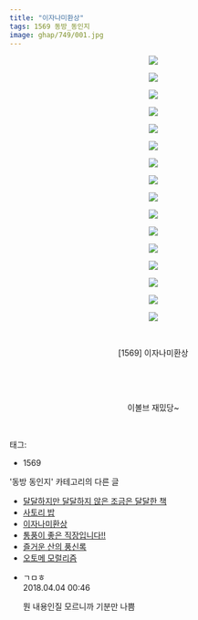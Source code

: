 ```yaml
---
title: "이자나미환상"
tags: 1569 동방_동인지
image: ghap/749/001.jpg
---
```

<div class="article">
<p style="text-align: center; clear: none; float: none;"><img src="{{ site.nasurl }}/ghap/749/001.jpg"/></p>
<p style="text-align: center; clear: none; float: none;"><img src="{{ site.nasurl }}/ghap/749/002.jpg"/></p>
<p style="text-align: center; clear: none; float: none;"><img src="{{ site.nasurl }}/ghap/749/003.jpg"/></p>
<p style="text-align: center; clear: none; float: none;"><img src="{{ site.nasurl }}/ghap/749/004.jpg"/></p>
<p style="text-align: center; clear: none; float: none;"><img src="{{ site.nasurl }}/ghap/749/005.jpg"/></p>
<p style="text-align: center; clear: none; float: none;"><img src="{{ site.nasurl }}/ghap/749/006.jpg"/></p>
<p style="text-align: center; clear: none; float: none;"><img src="{{ site.nasurl }}/ghap/749/007.jpg"/></p>
<p style="text-align: center; clear: none; float: none;"><img src="{{ site.nasurl }}/ghap/749/008.jpg"/></p>
<p style="text-align: center; clear: none; float: none;"><img src="{{ site.nasurl }}/ghap/749/009.jpg"/></p>
<p style="text-align: center; clear: none; float: none;"><img src="{{ site.nasurl }}/ghap/749/010.jpg"/></p>
<p style="text-align: center; clear: none; float: none;"><img src="{{ site.nasurl }}/ghap/749/011.jpg"/></p>
<p style="text-align: center; clear: none; float: none;"><img src="{{ site.nasurl }}/ghap/749/012.jpg"/></p>
<p style="text-align: center; clear: none; float: none;"><img src="{{ site.nasurl }}/ghap/749/013.jpg"/></p>
<p style="text-align: center; clear: none; float: none;"><img src="{{ site.nasurl }}/ghap/749/014.jpg"/></p>
<p style="text-align: center; clear: none; float: none;"><img src="{{ site.nasurl }}/ghap/749/015.jpg"/></p>
<p style="text-align: center; clear: none; float: none;"><img src="{{ site.nasurl }}/ghap/749/016.jpg"/></p>
<p style="text-align: center; clear: none; float: none;"><br/></p>
<p style="text-align: center; clear: none; float: none;">[1569] 이자나미환상</p>
<p style="text-align: center; clear: none; float: none;"><br/></p>
<p style="text-align: center; clear: none; float: none;"><br/></p>
<p style="text-align: center; clear: none; float: none;">이볼브 재밌당~</p>
<p><br/></p>
</div><div class="tagTrail">
<p>태그: </p>
<ul>
<li>1569</li>
</ul>
</div><div class="another">
<p>'동방 동인지' 카테고리의 다른 글</p>
<ul>
<li><a href="/2016-07-08-ghap_751">달달하지만 달달하지 않은 조금은 달달한 책</a></li>
<li><a href="/2016-07-08-ghap_750">사토리 밥</a></li>
<li><a href="/2016-07-08-ghap_749">이자나미환상</a></li>
<li><a href="/2016-07-08-ghap_748">통풍이 좋은 직장입니다!!</a></li>
<li><a href="/2016-07-08-ghap_747">즐거운 산의 풍신록</a></li>
<li><a href="/2016-07-08-ghap_746">오토메 모럴리즘</a></li>
</ul>
</div><div class="cb_module cb_fluid">
<div class="cb_wrt cb_profile">
<div class="comment">
<ul>
<li class="cb_thumb_off" id="comment15232760">
<div class="cb_comment_area">
<div class="cb_info_area">
<div class="cb_section">
<span class="cb_nick_name">ㄱㅁㅎ</span>
</div>
<div class="cb_section">
<span class="cb_date">2018.04.04 00:46 </span>
</div>
</div>
<div class="cb_dsc_comment">
<p class="cb_dsc">
											뭔 내용인질 모르니까 기분만 나쁨
										</p>
</div>
</div></li>
</ul>
</div>
</div><!-- commentList close -->
</div>